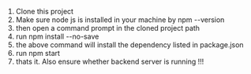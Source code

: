 1. Clone this project
2. Make sure node js is installed in your machine by npm --version
3. then open a command prompt in the cloned project path
4. run npm install --no-save
5. the above command will install the dependency listed in package.json
6. run npm start
7. thats it. Also ensure whether backend server is running !!!